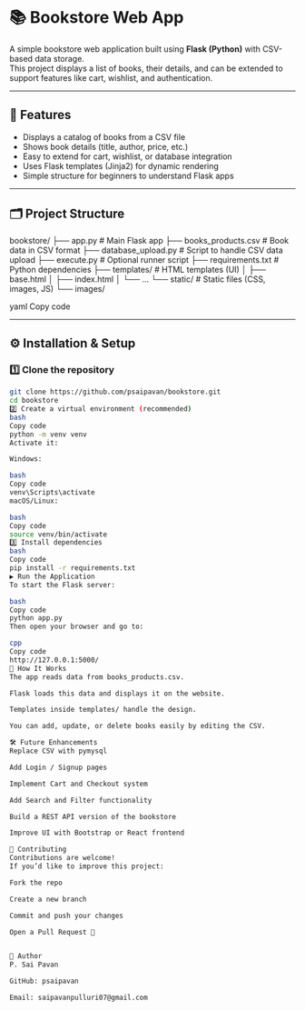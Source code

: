 # 📚 Bookstore Web App

A simple bookstore web application built using **Flask (Python)** with CSV-based data storage.  
This project displays a list of books, their details, and can be extended to support features like cart, wishlist, and authentication.

---

## 🚀 Features

- Displays a catalog of books from a CSV file  
- Shows book details (title, author, price, etc.)  
- Easy to extend for cart, wishlist, or database integration  
- Uses Flask templates (Jinja2) for dynamic rendering  
- Simple structure for beginners to understand Flask apps  

---

## 🗂️ Project Structure

bookstore/
├── app.py # Main Flask app
├── books_products.csv # Book data in CSV format
├── database_upload.py # Script to handle CSV data upload
├── execute.py # Optional runner script
├── requirements.txt # Python dependencies
├── templates/ # HTML templates (UI)
│ ├── base.html
│ ├── index.html
│ └── ...
└── static/ # Static files (CSS, images, JS)
└── images/

yaml
Copy code

---

## ⚙️ Installation & Setup

### 1️⃣ Clone the repository
```bash
git clone https://github.com/psaipavan/bookstore.git
cd bookstore
2️⃣ Create a virtual environment (recommended)
bash
Copy code
python -m venv venv
Activate it:

Windows:

bash
Copy code
venv\Scripts\activate
macOS/Linux:

bash
Copy code
source venv/bin/activate
3️⃣ Install dependencies
bash
Copy code
pip install -r requirements.txt
▶️ Run the Application
To start the Flask server:

bash
Copy code
python app.py
Then open your browser and go to:

cpp
Copy code
http://127.0.0.1:5000/
🧩 How It Works
The app reads data from books_products.csv.

Flask loads this data and displays it on the website.

Templates inside templates/ handle the design.

You can add, update, or delete books easily by editing the CSV.

🛠️ Future Enhancements
Replace CSV with pymysql

Add Login / Signup pages

Implement Cart and Checkout system

Add Search and Filter functionality

Build a REST API version of the bookstore

Improve UI with Bootstrap or React frontend

🤝 Contributing
Contributions are welcome!
If you’d like to improve this project:

Fork the repo

Create a new branch

Commit and push your changes

Open a Pull Request 🚀


👤 Author
P. Sai Pavan

GitHub: psaipavan

Email: saipavanpulluri07@gmail.com
